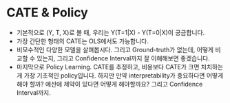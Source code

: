 # CATE & Policy

- 기본적으로 (Y, T, X)로 볼 때, 우리는 Y(T=1|X) - Y(T=0|X)이 궁금합니다.
- 가장 간단한 형태의 CATE는 OLS에서도 가능합니다.
- 비모수적인 다양한 모델을 살펴봅시다. 그리고 Ground-truth가 없는데, 어떻게 비교할 수 있는지, 그리고 Confidence Interval까지 잘 이해해보면 좋겠습니다.
- 마지막으로 Policy Learning. CATE를 추정하고, 비용보다 CATE가 크면 처치하는 게 가장 기초적인 policy입니다. 하지만 만약 interpretability가 중요하다면 어떻게 해야 할까? 예산에 제약이 있다면 어떻게 해야할까요? 그리고 Confidence Interval까지.
